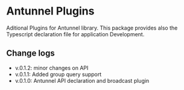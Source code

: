 # Antunnel Plugins
Aditional Plugins for Antunnel library.
This package provides also the Typescript declaration file for
application Development.

## Change logs
- v.0.1.2: minor changes on API
- v.0.1.1: Added group query support
- v.0.1.0: Antunnel API declaration and broadcast plugin